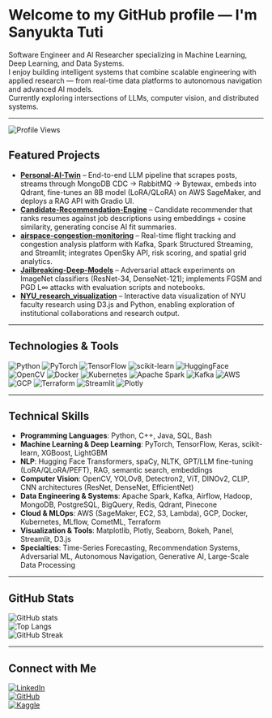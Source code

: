 # Welcome to my GitHub profile — I'm Sanyukta Tuti

Software Engineer and AI Researcher specializing in Machine Learning, Deep Learning, and Data Systems.  
I enjoy building intelligent systems that combine scalable engineering with applied research — from real-time data platforms to autonomous navigation and advanced AI models.  
Currently exploring intersections of LLMs, computer vision, and distributed systems.

---

![Profile Views](https://komarev.com/ghpvc/?username=Sanyuktatuti&color=blue&style=flat-square)

## Featured Projects
- **[Personal-AI-Twin](https://github.com/Sanyuktatuti/Personal-AI-Twin)** – End-to-end LLM pipeline that scrapes posts, streams through MongoDB CDC → RabbitMQ → Bytewax, embeds into Qdrant, fine-tunes an 8B model (LoRA/QLoRA) on AWS SageMaker, and deploys a RAG API with Gradio UI.
- **[Candidate-Recommendation-Engine](https://github.com/Sanyuktatuti/Candidate-Recommendation-Engine)** – Candidate recommender that ranks resumes against job descriptions using embeddings + cosine similarity, generating concise AI fit summaries.
- **[airspace-congestion-monitoring](https://github.com/Sanyuktatuti/airspace-congestion-monitoring)** – Real-time flight tracking and congestion analysis platform with Kafka, Spark Structured Streaming, and Streamlit; integrates OpenSky API, risk scoring, and spatial grid analytics.
- **[Jailbreaking-Deep-Models](https://github.com/Sanyuktatuti/Jailbreaking-Deep-Models)** – Adversarial attack experiments on ImageNet classifiers (ResNet-34, DenseNet-121); implements FGSM and PGD L∞ attacks with evaluation scripts and notebooks.
- **[NYU_research_visualization](https://github.com/Sanyuktatuti/NYU_research_visualization)** – Interactive data visualization of NYU faculty research using D3.js and Python, enabling exploration of institutional collaborations and research output.

---

## Technologies & Tools
![Python](https://img.shields.io/badge/Python-3776AB?style=flat-square&logo=python&logoColor=white)
![PyTorch](https://img.shields.io/badge/PyTorch-EE4C2C?style=flat-square&logo=pytorch&logoColor=white)
![TensorFlow](https://img.shields.io/badge/TensorFlow-FF6F00?style=flat-square&logo=tensorflow&logoColor=white)
![scikit-learn](https://img.shields.io/badge/scikit--learn-F7931E?style=flat-square&logo=scikit-learn&logoColor=white)
![HuggingFace](https://img.shields.io/badge/HuggingFace-FFD21E?style=flat-square&logo=huggingface&logoColor=black)
![OpenCV](https://img.shields.io/badge/OpenCV-5C3EE8?style=flat-square&logo=opencv&logoColor=white)
![Docker](https://img.shields.io/badge/Docker-2496ED?style=flat-square&logo=docker&logoColor=white)
![Kubernetes](https://img.shields.io/badge/Kubernetes-326CE5?style=flat-square&logo=kubernetes&logoColor=white)
![Apache Spark](https://img.shields.io/badge/Apache_Spark-E25A1C?style=flat-square&logo=apachespark&logoColor=white)
![Kafka](https://img.shields.io/badge/Apache_Kafka-231F20?style=flat-square&logo=apachekafka&logoColor=white)
![AWS](https://img.shields.io/badge/AWS-232F3E?style=flat-square&logo=amazon-aws&logoColor=white)
![GCP](https://img.shields.io/badge/GCP-4285F4?style=flat-square&logo=googlecloud&logoColor=white)
![Terraform](https://img.shields.io/badge/Terraform-844FBA?style=flat-square&logo=terraform&logoColor=white)
![Streamlit](https://img.shields.io/badge/Streamlit-FF4B4B?style=flat-square&logo=streamlit&logoColor=white)
![Plotly](https://img.shields.io/badge/Plotly-3F4F75?style=flat-square&logo=plotly&logoColor=white)

---

## Technical Skills
- **Programming Languages**: Python, C++, Java, SQL, Bash  
- **Machine Learning & Deep Learning**: PyTorch, TensorFlow, Keras, scikit-learn, XGBoost, LightGBM  
- **NLP**: Hugging Face Transformers, spaCy, NLTK, GPT/LLM fine-tuning (LoRA/QLoRA/PEFT), RAG, semantic search, embeddings  
- **Computer Vision**: OpenCV, YOLOv8, Detectron2, ViT, DINOv2, CLIP, CNN architectures (ResNet, DenseNet, EfficientNet)  
- **Data Engineering & Systems**: Apache Spark, Kafka, Airflow, Hadoop, MongoDB, PostgreSQL, BigQuery, Redis, Qdrant, Pinecone  
- **Cloud & MLOps**: AWS (SageMaker, EC2, S3, Lambda), GCP, Docker, Kubernetes, MLflow, CometML, Terraform  
- **Visualization & Tools**: Matplotlib, Plotly, Seaborn, Bokeh, Panel, Streamlit, D3.js  
- **Specialties**: Time-Series Forecasting, Recommendation Systems, Adversarial ML, Autonomous Navigation, Generative AI, Large-Scale Data Processing  

---

## GitHub Stats
![GitHub stats](https://github-readme-stats.vercel.app/api?username=Sanyuktatuti&show_icons=true&theme=default)  
![Top Langs](https://github-readme-stats.vercel.app/api/top-langs/?username=Sanyuktatuti&layout=compact&theme=default)  
![GitHub Streak](https://github-readme-streak-stats.herokuapp.com/?user=Sanyuktatuti&theme=default)

---

## Connect with Me
[![LinkedIn](https://img.shields.io/badge/LinkedIn-0077B5?style=flat-square&logo=linkedin&logoColor=white)](https://www.linkedin.com/in/sanyukta-tuti-343ba5201/)  
[![GitHub](https://img.shields.io/badge/GitHub-100000?style=flat-square&logo=github&logoColor=white)](https://github.com/Sanyuktatuti)  
[![Kaggle](https://img.shields.io/badge/Kaggle-20BEFF?style=flat-square&logo=kaggle&logoColor=white)](https://www.kaggle.com/sanyuktatuti)  

